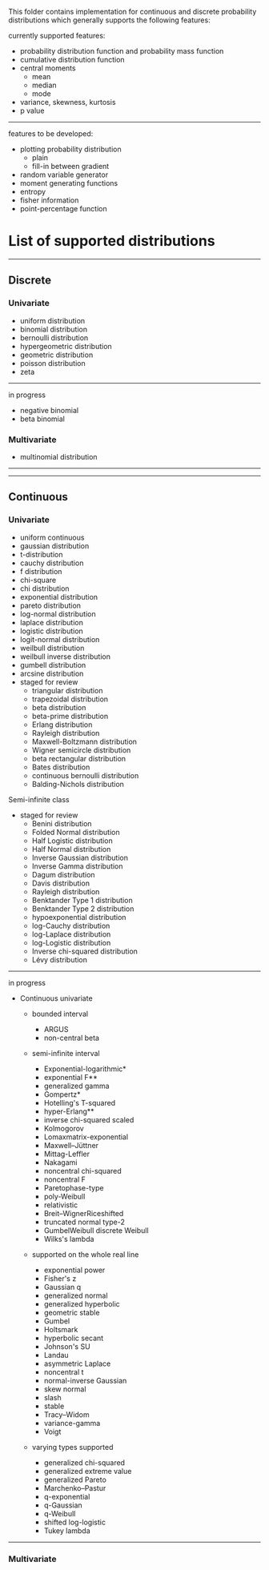 This folder contains implementation for continuous and discrete probability distributions which generally supports the following features:

currently supported features:
- probability distribution function and probability mass function
- cumulative distribution function 
- central moments 
    - mean 
    - median
    - mode 
- variance, skewness, kurtosis
- p value
----
features to be developed:
- plotting probability distribution
    - plain
    - fill-in between gradient 
- random variable generator 
- moment generating functions 
- entropy
- fisher information
- point-percentage function 

# List of supported distributions 
---
## Discrete 
### Univariate 
- uniform distribution
- binomial distribution
- bernoulli distribution
- hypergeometric distribution
- geometric distribution
- poisson distribution
- zeta 
--- 
in progress 
- negative binomial 
- beta binomial
### Multivariate
- multinomial distribution
----
----
## Continuous
### Univariate 
- uniform continuous
- gaussian distribution
- t-distribution
- cauchy distribution
- f distribution
- chi-square
- chi distribution
- exponential distribution
- pareto distribution
- log-normal distribution
- laplace distribution
- logistic distribution
- logit-normal distribution
- weilbull distribution
- weilbull inverse distribution
- gumbell distribution
- arcsine distribution
- staged for review
    - triangular distribution
    - trapezoidal distribution
    - beta distribution
    - beta-prime distribution
    - Erlang distribution
    - Rayleigh distribution
    - Maxwell-Boltzmann distribution
    - Wigner semicircle distribution
    - beta rectangular distribution
    - Bates distribution
    - continuous bernoulli distribution
    - Balding-Nichols distribution

Semi-infinite class
- staged for review
    - Benini distribution
    - Folded Normal distribution
    - Half Logistic distribution
    - Half Normal distribution
    - Inverse Gaussian distribution
    - Inverse Gamma distribution
    - Dagum distribution
    - Davis distribution
    - Rayleigh distribution
    - Benktander Type 1 distribution
    - Benktander Type 2 distribution
    - hypoexponential distribution
    - log-Cauchy distribution
    - log-Laplace distribution
    - log-Logistic distribution
    - Inverse chi-squared distribution
    - Lévy distribution

----
in progress
- Continuous univariate 
    - bounded interval
        - ARGUS
        <!-- - Balding-Nichols -->
        <!-- - Bates
        <!-- - beta -->
        <!-- - beta rectangular
        - continuous bernoulli -->
        <!-- - logit normal -->
        - non-central beta
        <!-- - uniform -->
        <!-- - Wigner semicircle -->
    - semi-infinite interval
        - Exponential-logarithmic*
        - exponential F**
        - generalized gamma
        - Gompertz*
        - Hotelling's T-squared
        - hyper-Erlang**
        - inverse chi-squared scaled 
        - Kolmogorov
        - Lomaxmatrix-exponential
        - Maxwell–Jüttner
        - Mittag-Leffler
        - Nakagami
        - noncentral chi-squared
        - noncentral F
        - Paretophase-type
        - poly-Weibull
        - relativistic
        - Breit–WignerRiceshifted 
        - truncated normal type-2 
        - GumbelWeibull discrete Weibull
        - Wilks's lambda

    - supported on the whole real line 
        <!-- - Cauchy -->
        - exponential power
        - Fisher's z
        - Gaussian q
        - generalized normal
        - generalized hyperbolic
        - geometric stable
        - Gumbel
        - Holtsmark
        - hyperbolic secant
        - Johnson's SU
        - Landau
        <!-- - Laplace -->
        - asymmetric Laplace
        <!-- - logistic -->
        - noncentral t
        <!-- - normal (Gaussian) -->
        - normal-inverse Gaussian
        - skew normal
        - slash
        - stable
        <!-- - Student's t -->
        <!-- - type-1 Gumbel -->
        - Tracy–Widom
        - variance-gamma
        - Voigt
    - varying types supported
        - generalized chi-squared
        - generalized extreme value
        - generalized Pareto
        - Marchenko–Pastur
        - q-exponential
        - q-Gaussian
        - q-Weibull
        - shifted log-logistic
        - Tukey lambda

----
### Multivariate